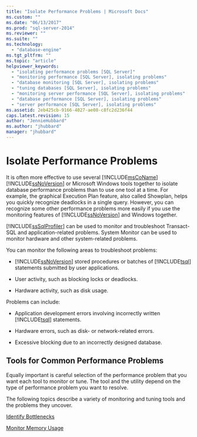 ```yaml
---
title: "Isolate Performance Problems | Microsoft Docs"
ms.custom: ""
ms.date: "06/13/2017"
ms.prod: "sql-server-2014"
ms.reviewer: ""
ms.suite: ""
ms.technology: 
  - "database-engine"
ms.tgt_pltfrm: ""
ms.topic: "article"
helpviewer_keywords: 
  - "isolating performance problems [SQL Server]"
  - "monitoring performance [SQL Server], isolating problems"
  - "database monitoring [SQL Server], isolating problems"
  - "tuning databases [SQL Server], isolating problems"
  - "monitoring server performance [SQL Server], isolating problems"
  - "database performance [SQL Server], isolating problems"
  - "server performance [SQL Server], isolating problems"
ms.assetid: 2eb425cb-9166-4027-ae08-c8fc2d236f44
caps.latest.revision: 15
author: "JennieHubbard"
ms.author: "jhubbard"
manager: "jhubbard"
---
```

# Isolate Performance Problems
  It is often more effective to use several [!INCLUDE[msCoName](../../includes/msconame-md.md)] [!INCLUDE[ssNoVersion](../../includes/ssnoversion-md.md)] or Microsoft Windows tools together to isolate database performance problems than to use one tool at a time. For example, the graphical Execution Plan feature, also called Showplan, helps you quickly recognize deadlocks in a single query. However, you can recognize some other performance problems more easily if you use the monitoring features of [!INCLUDE[ssNoVersion](../../includes/ssnoversion-md.md)] and Windows together.  
  
 [!INCLUDE[ssSqlProfiler](../../includes/sssqlprofiler-md.md)] can be used to monitor and troubleshoot Transact-SQL and application-related problems. System Monitor can be used to monitor hardware and other system-related problems.  
  
 You can monitor the following areas to troubleshoot problems:  
  
-   [!INCLUDE[ssNoVersion](../../includes/ssnoversion-md.md)] stored procedures or batches of [!INCLUDE[tsql](../../includes/tsql-md.md)] statements submitted by user applications.  
  
-   User activity, such as blocking locks or deadlocks.  
  
-   Hardware activity, such as disk usage.  
  
 Problems can include:  
  
-   Application development errors involving incorrectly written [!INCLUDE[tsql](../../includes/tsql-md.md)] statements.  
  
-   Hardware errors, such as disk- or network-related errors.  
  
-   Excessive blocking due to an incorrectly designed database.  
  
## Tools for Common Performance Problems  
 Equally important is careful selection of the performance problem that you want each tool to monitor or tune. The tool and the utility depend on the type of performance problem you want to resolve.  
  
 The following topics describe a variety of monitoring and tuning tools and the problems they uncover.  
  
 [Identify Bottlenecks](identify-bottlenecks.md)  
  
 [Monitor Memory Usage](../performance-monitor/monitor-memory-usage.md)  
  
  